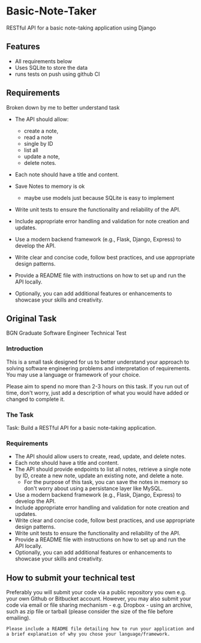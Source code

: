 # Basic-Note-Taker
RESTful API for a basic note-taking application using Django

## Features
- All requirements below
- Uses SQLite to store the data
- runs tests on push using github CI

## Requirements
Broken down by me to better understand task

- The API should allow:
  -  create a note, 
  -  read a note 
    -  single by ID
    -  list all
  -  update a note, 
  -  delete notes.
 
- Each note should have a title and content.
- Save Notes to memory is ok
  - maybe use models just because SQLite is easy to implement
- Write unit tests to ensure the functionality and reliability of the API.
- Include appropriate error handling and validation for note creation and updates.
 
 
- Use a modern backend framework (e.g., Flask, Django, Express) to develop the API.
- Write clear and concise code, follow best practices, and use appropriate design patterns.
- Provide a README file with instructions on how to set up and run the API locally.

- Optionally, you can add additional features or enhancements to showcase your skills and creativity.

## Original Task
BGN Graduate Software Engineer Technical Test

### Introduction
This is a small task designed for us to better understand your approach to solving software engineering problems and interpretation of requirements. You may use a language or framework of your choice.

Please aim to spend no more than 2-3 hours on this task. If you run out of time, don't worry, just add a description of what you would have added or changed to complete it.

### The Task 
Task: Build a RESTful API for a basic note-taking application.

### Requirements

* The API should allow users to create, read, update, and delete notes.
* Each note should have a title and content.
* The API should provide endpoints to list all notes, retrieve a single note by ID, create a new note, update an existing note, and delete a note.
  * For the purpose of this task, you can save the notes in memory so don't worry about using a persistance layer like MySQL.
* Use a modern backend framework (e.g., Flask, Django, Express) to develop the API.
* Include appropriate error handling and validation for note creation and updates.
* Write clear and concise code, follow best practices, and use appropriate design patterns.
* Write unit tests to ensure the functionality and reliability of the API.
* Provide a README file with instructions on how to set up and run the API locally.
* Optionally, you can add additional features or enhancements to showcase your skills and creativity.

## How to submit your technical test

Preferably you will submit your code via a public repository you own e.g. your own Github or Bitbucket account. However, you may also submit your code via email or file sharing mechanism - e.g. Dropbox - using an archive, such as zip file or tarball (please consider the size of the file before emailing).

```
Please include a README file detailing how to run your application and a brief explanation of why you chose your language/framework.
```

